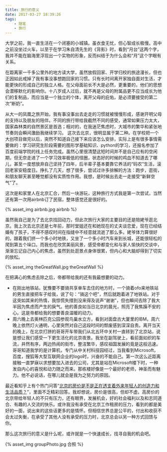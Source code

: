 ```yaml
---
title: 旅行的意义
date: 2017-03-27 18:39:26
tags:
	- 随笔
	- 旅行
---
```

大学之前，我一直生活在一个闭塞的小城镇。虽衣食无忧，但心智成长极慢。高中之前没坐过火车，以至于在学习朱自清先生的《背影》时，看到“月台”这两个字，我并不能在脑海里浮现出一个实物的形象，反而纠结于为什么会和“月”这个字眼有关系。

<!--more-->

在距离家一千多公里外的地方读大学，虽然放假回家、开学归校的旅途漫长，但也正因如此戒掉了我有事没事想跑回家的习惯。只有长时间离开家独自面对生活，才能更快的形成自己的独立人格。在父母面前长不大是必然，更重要的，他们的思想会潜移默化的影响你。十八岁成人过后，就不再是父母的附属品更不应当成长为他们的复制品，而应当是一个独立的个体，离开父母的庇佑，是必须要接受的第二次“断奶”。

从大一的凤凰之旅开始，我有事没事出去走走的习惯就被慢慢形成，感谢开明父母的支持以及朋友的陪伴。不同的旅行带给我截然不同的感受，通常如果压力太大，国家森林类的自然景区是首选；相对的，在我迷茫焦虑时，大城市的繁华和紧张地节奏则会瞬间激励我继续学习。
这次去北京，很明显属于第二种。在学校把一个大创项目做完以后，突然不知道自己接下来应该怎么安排，实际上是有很多事情需要做的：学习研究生阶段需要的图形学基础知识、python的学习，还报名参加了百度前端学院的线上任务完成。虽然心里很清楚这短时间并不是自己应有的空闲期，但无奈走进了一个学习效率极低的怪圈，状态好的时候的鸡血不知道去了哪儿，甚至一度想放弃自己坚持了四年，后半辈子基本要靠它养活的“码农”生活，滚回老家安稳度日。挣扎了几天，想了很多，尝试过许多排解的方法：跑步，逛街，和朋友聊天甚至睡觉都没有实质性作用。我想，是时候出去走一走接受“新鲜空气”了。

这次是和家里人在北京汇合，然后一块游玩，这种旅行方式我是第一次尝试，当然还有第一次用airbnb订了民宿，整体感觉还是很好的。

{% asset_img airbnb.jpg airbnb %}

虽然我自己是为了去北京找回动力，但此次旅行大家的主要目的还是陪姥爷逛北京。我上次去北京还是七年前，那时堂姐还在和她现在的丈夫谈恋爱，现在已经结婚有了孩子，不得不感叹时间在指缝中不经意就流逝了那么多。姥爷体力算很好的，跟着我们挤一个多小时地铁，又坐了一个多小时汽车来到长城，还能很轻松的爬到第五个垛口。而我也在欣赏美丽风景，感受帝都变化和与家人愉快的交谈中，渐渐忘记自己内心的焦虑，虽然到处逛景点身体很累，但内心和大脑却得到了切实的放松。

{% asset_img theGreatWall.jpg theGreatWall %}  

在把满心的焦虑去除之后，帝都带给我的还有我最想要的动力。

 - 在刚出地铁站，犹豫要不要骑共享单车去住的地方时，一个骑着ofo来地铁站的男生直接把车子给我，说了句：“骑这个吧”，然后就跑着进了地铁站。对于这突如其来的热情，我惊慌失措到没来得及说声“谢谢”，但也瞬间去除了我大半因为焦虑而产生的戾气。他的善良如当日北京的晨光，照亮了我焦躁不安的心。这是帝都给我的想要善良温暖的动力。
 - 周六晚上去奥林匹克公园参观鸟巢水立方，看到对面盘古大厦里的IBM，周六晚上依然灯火通明，心里突然对自己这段时间的颓废感到深深自责。离开当天的晚上，在北京打拼的哥哥开车带我们从北五环中关村一直转到了北京站，说是想让我们感受一下更生活化的北京夜景。我坐在副驾驶上，看前面如织的车流，井然有序，两边热闹的街市，整洁繁华，感叹祖国发展的竟是这般迅速。哥哥知道我学的是计算机，专门从中关村科技园经过，当我看到Microsoft，百度，搜狐等大型互联网企业的logo时，兴奋的不能自己。第一次这么近距离接触一直梦寐以求想要加入进去的公司，尤其是站在Microsoft楼下时，一种发自内心的喜悦和动力随之而来。那栋楼好像是一个最好的老师，神圣而有魅力。他不必说话，在哪儿就会是我为之努力的原因。

最近看知乎上有个热门问答“[北京的房价是不是正在透支着外来年轻人的创造力和生活品质？][1]”，里面不乏精彩回答。我却想说，房价是很高，但却不虚。高房价的北京带给年轻人的不只有压力，还有眼界，发展机会，好的社会福利以及和志同道合、有趣的人交流的快乐。或许我没有承受在北京工作租房的压力，看到的都是美好的一面，说出来的这些话更多的是情怀。但相信世界总是公平的，付出和收获不会太过失衡，在承受了其他人没有承受的压力时，北京总会以另一种方式回馈与你。

那么这次旅行的意义是什么呢，或许就是一个快速成长，找寻自我的机会吧。

{% asset_img groupPhoto.jpg 合照 %}


  [1]: https://www.zhihu.com/question/47647183